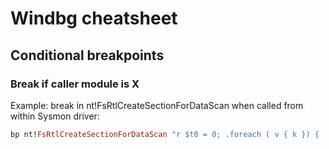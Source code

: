 # Windbg cheatsheet

## Conditional breakpoints

### Break if caller module is X

Example: break in nt!FsRtlCreateSectionForDataScan when called from within Sysmon driver: 

```ruby
bp nt!FsRtlCreateSectionForDataScan "r $t0 = 0; .foreach ( v { k }) { .if ($spat(\"v\", \"*SysmonDrv*\"))  { r $t0 = 1; .break } }; .if($t0 = 0) { gc }"
```



 
